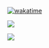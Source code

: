 [![wakatime](https://wakatime.com/badge/user/3b511a78-a810-4639-9216-8bd3b7e4f3de.svg)](https://wakatime.com/@3b511a78-a810-4639-9216-8bd3b7e4f3de)


<a href="https://wakatime.com"><img src="https://wakatime.com/share/@3b511a78-a810-4639-9216-8bd3b7e4f3de/19133605-c102-412f-8eeb-ec6bd0088499.png" /></a>

<a href="https://wakatime.com"><img src="https://wakatime.com/share/@3b511a78-a810-4639-9216-8bd3b7e4f3de/63973d86-d1e1-493b-acd1-0119c763f372.png" /></a>
